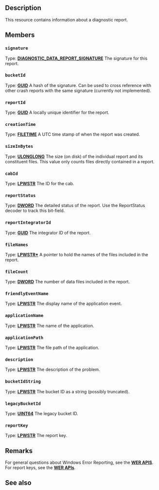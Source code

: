 ## Description

This resource contains information about a diagnostic report.

## Members

### `signature`

Type: **[DIAGNOSTIC_DATA_REPORT_SIGNATURE](https://learn.microsoft.com/windows/win32/api/diagnosticdataquerytypes/ns-diagnosticdataquerytypes-diagnostic_report_data)**
The signature for this report.

### `bucketId`

Type: **[GUID](https://learn.microsoft.com/windows/win32/api/guiddef/ns-guiddef-guid)**
A hash of the signature. Can be used to cross reference with other crash reports with the same signature (currently not implemented).

### `reportId`

Type: **[GUID](https://learn.microsoft.com/windows/win32/api/guiddef/ns-guiddef-guid)**
A locally unique identifier for the report.

### `creationTime`

Type: **[FILETIME](https://learn.microsoft.com/windows/win32/api/minwinbase/ns-minwinbase-filetime)**
A UTC time stamp of when the report was created.

### `sizeInBytes`

Type: **[ULONGLONG](https://learn.microsoft.com/windows/win32/winprog/windows-data-types)**
The size (on disk) of the individual report and its constituent files. This value only counts files directly contained in a report.

### `cabId`

Type: **[LPWSTR](https://learn.microsoft.com/windows/win32/winprog/windows-data-types)**
The ID for the cab.

### `reportStatus`

Type: **[DWORD](https://learn.microsoft.com/windows/win32/winprog/windows-data-types)**
The detailed status of the report. Use the ReportStatus decoder to track this bit-field.

### `reportIntegratorId`

Type: **[GUID](https://learn.microsoft.com/windows/win32/api/guiddef/ns-guiddef-guid)**
The integrator ID of the report.

### `fileNames`

Type: **[LPWSTR\*](https://learn.microsoft.com/windows/win32/winprog/windows-data-types)**
A pointer to hold the names of the files included in the report.

### `fileCount`

Type: **[DWORD](https://learn.microsoft.com/windows/win32/winprog/windows-data-types)**
The number of data files included in the report.

### `friendlyEventName`

Type: **[LPWSTR](https://learn.microsoft.com/windows/win32/winprog/windows-data-types)**
The display name of the application event.

### `applicationName`

Type: **[LPWSTR](https://learn.microsoft.com/windows/win32/winprog/windows-data-types)**
The name of the application.

### `applicationPath`

Type: **[LPWSTR](https://learn.microsoft.com/windows/win32/winprog/windows-data-types)**
The file path of the application.

### `description`

Type: **[LPWSTR](https://learn.microsoft.com/windows/win32/winprog/windows-data-types)**
The description of the problem.

### `bucketIdString`

Type: **[LPWSTR](https://learn.microsoft.com/windows/win32/winprog/windows-data-types)**
The bucket ID as a string (possibly truncated).

### `legacyBucketId`

Type: **[UINT64](https://learn.microsoft.com/windows/win32/winprog/windows-data-types)**
The legacy bucket ID.

### `reportKey`

Type: **[LPWSTR](https://learn.microsoft.com/windows/win32/winprog/windows-data-types)**
The report key.

## Remarks

For general questions about Windows Error Reporting, see the [**WER APIS**](https://learn.microsoft.com/windows/win32/api/_wer/).
For report keys, see the [**WER APIs**](https://learn.microsoft.com/windows/win32/api/werapi/nf-werapi-werstoregetnextreportkey).

## See also
